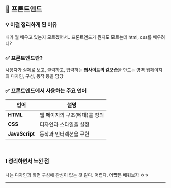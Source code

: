 ## 🚀 프론트엔드

### 💡 이걸 정리하게 된 이유

내가 뭘 배우고 있는지 모르겠어서..
프론트엔드가 뭔지도 모르는데 html, css를 배우려니?

### ✅ 프론트엔드란?

사용자가 실제로 보고, 클릭하고, 입력하는 **웹사이트의 겉모습**을 만드는 영역
웹페이지의 디자인, 구성, 동작 등을 담당

### ✅ 프론트엔드에서 사용하는 주요 언어

| 언어           | 설명                          |
| -------------- | ----------------------------- |
| **HTML**       | 웹 페이지의 구조(뼈대)를 정의 |
| **CSS**        | 디자인과 스타일을 설정        |
| **JavaScript** | 동작과 인터랙션을 구현        |

<br>

### ❗ 정리하면서 느낀 점

나는 디자인과 화면 구성에 관심이 없는 것 같다. 어렵다.
어쩄든 배워보자 ㅎㅎ

---
